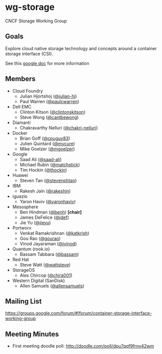 # wg-storage

CNCF Storage Working Group

## Goals

Explore cloud native storage technology and concepts around a container storage interface (CSI).

See this [google doc](https://docs.google.com/document/d/1JMNVNP-ZHz8cGlnqckOnpJmHF-DNY7IYP-Di7iuVhQI/edit#) for more information

## Members

* Cloud Foundry
  * Julian Hjortshoj ([@julian-hj](https://github.com/julian-hj))
  * Paul Warren ([@paulcwarren](https://github.com/paulcwarren))
* Dell EMC
  * Clinton Kitson ([@clintonskitson](https://github.com/clintonskitson))
  * Steve Wong ([@cantbewong](https://github.com/cantbewong))
* Diamanti
  * Chakravarthy Nelluri ([@chakri-nelluri](https://github.com/chakri-nelluri))
* Docker
  * Brian Goff ([@cpuguy83](https://github.com/cpuguy83))
  * Julien Quintard ([@mycure](https://github.com/mycure))
  * Mike Goelzer ([@mgoelzer](https://github.com/mgoelzer))
* Google
  * Saad Ali ([@saad-ali](https://github.com/saad-ali))
  * Michael Rubin ([@matchstick](https://github.com/matchstick))
  * Tim Hockin ([@thockin](https://github.com/thockin))
* Huawei
  * Steven Tan ([@stevenphtan](https://github.com/stevenphtan))
* IBM
  * Rakesh Jain ([@rakeshjn](https://github.com/rakeshjn))
* iguazio
  * Yaron Haviv ([@yaronhaviv](https://github.com/yaronha))
* Mesosphere
  * Ben Hindman ([@benh](https://github.com/benh)) **[chair]**
  * James DeFelice ([@jdef](https://github.com/jdef))
  * Jie Yu ([@jieyu](https://github.com/jieyu))
* Portworx
  * Venkat Ramakrishnan ([@katkrish](https://twitter.com/katkrish?lang=en))
  * Gou Rao ([@gourao](https://github.com/gourao))
  * Vinod Jayaraman ([@jvinod](https://github.com/jvinod))
* Quantum (rook.io)
  * Bassam Tabbara ([@bassam](https://github.com/bassam))
* Red Hat
  * Steve Watt ([@wattsteve](https://github.com/wattsteve))
* StorageOS
  * Alex Chircop ([@chira001](https://github.com/chira001))
* Western Digital (SanDisk)
  * Allen Samuels ([@allensamuels](https://github.com/allensamuels))
  
## Mailing List

https://groups.google.com/forum/#!forum/container-storage-interface-working-group

## Meeting Minutes

* First meeting doodle poll: http://doodle.com/poll/dpu7qqf9frnv42wm
